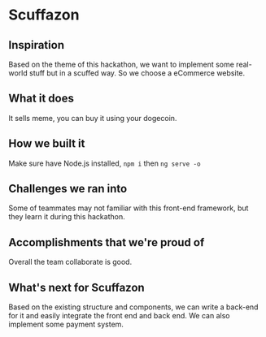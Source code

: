 # Scuffazon

## Inspiration
Based on the theme of this hackathon,  we want to implement some real-world stuff but in a scuffed way. So we choose a eCommerce website.

## What it does
It sells meme, you can buy it using your dogecoin.

## How we built it
Make sure have Node.js installed, `npm i`
then `ng serve -o`

## Challenges we ran into
Some of teammates may not familiar with this front-end framework, but they learn it during this hackathon.

## Accomplishments that we're proud of
Overall the team collaborate is good.

## What's next for Scuffazon
Based on the existing structure and components, we can write a back-end for it and easily integrate the front end and back end. We can also implement some payment system.